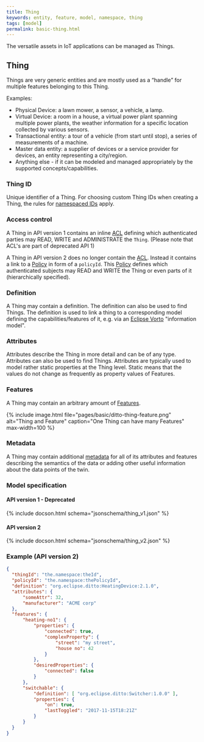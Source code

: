```yaml
---
title: Thing
keywords: entity, feature, model, namespace, thing
tags: [model]
permalink: basic-thing.html
---
```


The versatile assets in IoT applications can be managed as Things.


## Thing

Things are very generic entities and are mostly used as a “handle” for multiple features belonging to this Thing.

Examples:

* Physical Device: a lawn mower, a sensor, a vehicle, a lamp.
* Virtual Device: a room in a house, a virtual power plant spanning multiple power plants, the weather information for
  a specific location collected by various sensors.
* Transactional entity: a tour of a vehicle (from start until stop), a series of measurements of a machine.
* Master data entity: a supplier of devices or a service provider for devices, an entity representing a city/region.
* Anything else - if it can be modeled and managed appropriately by the supported concepts/capabilities.


### Thing ID

Unique identifier of a Thing. For choosing custom Thing IDs when creating a Thing, the rules for 
[namespaced IDs](basic-namespaces-and-names.html#namespaced-id) apply.

### Access control

A Thing in API version 1 contains an inline [ACL](basic-acl.html) defining which authenticated parties may READ, WRITE
and ADMINISTRATE the `Thing`. (Please note that ACL's are part of deprecated API 1)

A Thing in API version 2 does no longer contain the <a href="#" data-toggle="tooltip" data-original-title="{{site.data.glossary.acl}}">ACL</a>.
Instead it contains a link to a [Policy](basic-policy.html) in form of a `policyId`. This 
<a href="#" data-toggle="tooltip" data-original-title="{{site.data.glossary.policy}}">Policy</a> defines which 
authenticated subjects may READ and WRITE the Thing or even parts of it (hierarchically specified).


### Definition

A Thing may contain a definition. The definition can also be used to find Things. The definition is used to link a thing
to a corresponding model defining the capabilities/features of it, e.g. via an 
[Eclipse Vorto](https://www.eclipse.org/vorto/) "information model".


### Attributes

Attributes describe the Thing in more detail and can be of any type. Attributes can also be used to find Things.
Attributes are typically used to model rather static properties at the Thing level. Static means that the values do not
change as frequently as property values of Features.


### Features

A Thing may contain an arbitrary amount of [Features](basic-feature.html). 

{% include image.html file="pages/basic/ditto-thing-feature.png" alt="Thing and Feature" caption="One Thing can have
many Features" max-width=100 %}


### Metadata

A Thing may contain additional [metadata](basic-metadata.html) for all of its attributes and features describing the
semantics of the data or adding other useful information about the data points of the twin.


### Model specification

#### API version 1 - Deprecated

{% include docson.html schema="jsonschema/thing_v1.json" %}

#### API version 2

{% include docson.html schema="jsonschema/thing_v2.json" %}


### Example (API version 2)

```json
{
  "thingId": "the.namespace:theId",
  "policyId": "the.namespace:thePolicyId",
  "definition": "org.eclipse.ditto:HeatingDevice:2.1.0",
  "attributes": {
      "someAttr": 32,
      "manufacturer": "ACME corp"
  },
  "features": {
      "heating-no1": {
          "properties": {
              "connected": true,
              "complexProperty": {
                  "street": "my street",
                  "house no": 42
              }
          },
          "desiredProperties": {
              "connected": false
          }
      },
      "switchable": {
          "definition": [ "org.eclipse.ditto:Switcher:1.0.0" ],
          "properties": {
              "on": true,
              "lastToggled": "2017-11-15T18:21Z"
          }
      }
  }
}
```
